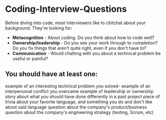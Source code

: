 # Coding-Interview-Questions
Before diving into code, most interviewers like to chitchat about your background. They're looking for:
- **Metacognition** - About coding. Do you think about how to code well?
- **Ownership/leadership** - Do you see your work through to completion? Do you fix things that aren't quite right, even if you don't have to?
- **Communication** -  Would chatting with you about a technical problem be useful or painful?

You should have at least one:
----------------------------------

example of an interesting technical problem you solved-
example of an interpersonal conflict you overcame
example of leadership or ownership
story about what you should have done differently in a past project
piece of trivia about your favorite language, and something you do and don't like about said language
question about the company's product/business
question about the company's engineering strategy (testing, Scrum, etc)

